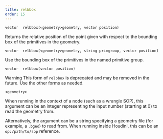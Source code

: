 ```yaml
---
title: relbbox
order: 15
---
```

`vector  relbbox(<geometry>geometry, vector position)`

Returns the relative position of the point given with respect to the
bounding box of the primitives in the geometry.

`vector  relbbox(<geometry>geometry, string primgroup, vector position)`

Use the bounding box of the primitives in the named primitive group.

`vector  relbbox(vector position)`

Warning
This form of `relbbox` is deprecated and may be removed in the future.
Use the other forms as needed.

`<geometry>`

When running in the context of a node (such as a wrangle SOP), this argument can be an integer representing the input number (starting at 0) to read the geometry from.

Alternatively, the argument can be a string specifying a geometry file (for example, a `.bgeo`) to read from. When running inside Houdini, this can be an `op:/path/to/sop` reference.
